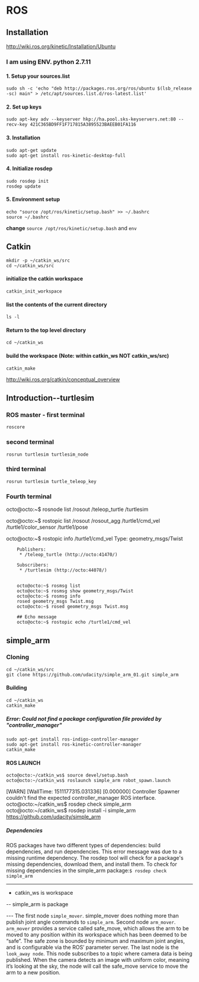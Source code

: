 # ROS
## Installation

http://wiki.ros.org/kinetic/Installation/Ubuntu

### I am using ENV. python 2.7.11

#### 1. Setup your sources.list
    sudo sh -c 'echo "deb http://packages.ros.org/ros/ubuntu $(lsb_release -sc) main" > /etc/apt/sources.list.d/ros-latest.list'
#### 2. Set up keys
    sudo apt-key adv --keyserver hkp://ha.pool.sks-keyservers.net:80 --recv-key 421C365BD9FF1F717815A3895523BAEEB01FA116
#### 3. Installation
    sudo apt-get update
    sudo apt-get install ros-kinetic-desktop-full   
#### 4. Initialize rosdep
    sudo rosdep init
    rosdep update
#### 5. Environment setup
    echo "source /opt/ros/kinetic/setup.bash" >> ~/.bashrc
    source ~/.bashrc
   **change**
    `source /opt/ros/kinetic/setup.bash` and `env`

## Catkin
    mkdir -p ~/catkin_ws/src
    cd ~/catkin_ws/src
#### initialize the catkin workspace
    catkin_init_workspace
#### list the contents of the current directory 
    ls -l
#### Return to the top level directory
    cd ~/catkin_ws

#### build the workspace (Note: within catkin_ws NOT catkin_ws/src)
    catkin_make
        
http://wiki.ros.org/catkin/conceptual_overview        

## Introduction--turtlesim
###  ROS master - first terminal
    roscore
### second terminal
    rosrun turtlesim turtlesim_node
### third terminal
    rosrun turtlesim turtle_teleop_key
### Fourth terminal
 
 octo@octo:~$ rosnode list
    /rosout
    /teleop_turtle
    /turtlesim
 
 octo@octo:~$ rostopic list
    /rosout
    /rosout_agg
    /turtle1/cmd_vel
    /turtle1/color_sensor
    /turtle1/pose
 
 octo@octo:~$ rostopic info /turtle1/cmd_vel 
    Type: geometry_msgs/Twist

        Publishers: 
         * /teleop_turtle (http://octo:41470/)

        Subscribers: 
         * /turtlesim (http://octo:44078/)
 
    
        octo@octo:~$ rosmsg list
        octo@octo:~$ rosmsg show geometry_msgs/Twist
        octo@octo:~$ rosmsg info
        rosed geometry_msgs Twist.msg
        octo@octo:~$ rosed geometry_msgs Twist.msg
        
        ## Echo message
        octo@octo:~$ rostopic echo /turtle1/cmd_vel
## simple_arm
### Cloning
    cd ~/catkin_ws/src
    git clone https://github.com/udacity/simple_arm_01.git simple_arm
#### Building
    cd ~/catkin_ws
    catkin_make
##### Error: Could not find a package configuration file provided by  "controller_manager"   
    sudo apt-get install ros-indigo-controller-manager
    sudo apt-get install ros-kinetic-controller-manager
    catkin_make
#### ROS LAUNCH
    octo@octo:~/catkin_ws$ source devel/setup.bash
    octo@octo:~/catkin_ws$ roslaunch simple_arm robot_spawn.launch
[WARN] [WallTime: 1511177315.031336] [0.000000] Controller Spawner couldn't find the expected controller_manager ROS interface.
    octo@octo:~/catkin_ws$ rosdep check simple_arm
    octo@octo:~/catkin_ws$ rosdep install -i simple_arm
https://github.com/udacity/simple_arm    
    
##### Dependencies
ROS packages have two different types of dependencies: build dependencies, and run dependencies. This error message was due to a missing runtime dependency. The rosdep tool will check for a package's missing dependencies, download them, and install them.
To check for missing dependencies in the simple_arm package:`$ rosdep check simple_arm`
   
-----
- catkin_ws is workspace

-- simple_arm is package

--- The first node `simple_mover`. simple_mover does nothing more than publish joint angle commands to `simple_arm`.
Second node `arm_mover`. `arm_mover` provides a service called safe_move, which allows the arm to be moved to any position within its workspace which has been deemed to be “safe”. The safe zone is bounded by minimum and maximum joint angles, and is configurable via the ROS’ parameter server. The last node is the `look_away node`. This node subscribes to a topic where camera data is being published. When the camera detects an image with uniform color, meaning it’s looking at the sky, the node will call the safe_move service to move the arm to a new position.

    




